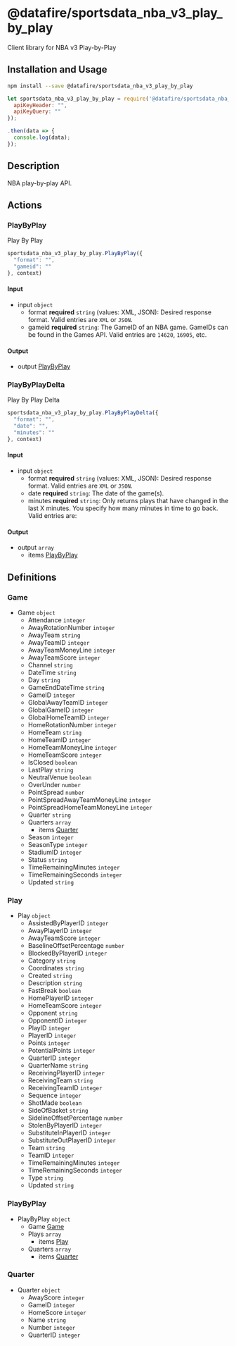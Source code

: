 # @datafire/sportsdata_nba_v3_play_by_play

Client library for NBA v3 Play-by-Play

## Installation and Usage
```bash
npm install --save @datafire/sportsdata_nba_v3_play_by_play
```
```js
let sportsdata_nba_v3_play_by_play = require('@datafire/sportsdata_nba_v3_play_by_play').create({
  apiKeyHeader: "",
  apiKeyQuery: ""
});

.then(data => {
  console.log(data);
});
```

## Description

NBA play-by-play API.

## Actions

### PlayByPlay
Play By Play


```js
sportsdata_nba_v3_play_by_play.PlayByPlay({
  "format": "",
  "gameid": ""
}, context)
```

#### Input
* input `object`
  * format **required** `string` (values: XML, JSON): Desired response format. Valid entries are <code>XML</code> or <code>JSON</code>.
  * gameid **required** `string`: The GameID of an NBA game.  GameIDs can be found in the Games API.  Valid entries are <code>14620</code>, <code>16905</code>, etc.

#### Output
* output [PlayByPlay](#playbyplay)

### PlayByPlayDelta
Play By Play Delta


```js
sportsdata_nba_v3_play_by_play.PlayByPlayDelta({
  "format": "",
  "date": "",
  "minutes": ""
}, context)
```

#### Input
* input `object`
  * format **required** `string` (values: XML, JSON): Desired response format. Valid entries are <code>XML</code> or <code>JSON</code>.
  * date **required** `string`: The date of the game(s).
  * minutes **required** `string`: Only returns plays that have changed in the last X minutes.  You specify how many minutes in time to go back.  Valid entries are:

#### Output
* output `array`
  * items [PlayByPlay](#playbyplay)



## Definitions

### Game
* Game `object`
  * Attendance `integer`
  * AwayRotationNumber `integer`
  * AwayTeam `string`
  * AwayTeamID `integer`
  * AwayTeamMoneyLine `integer`
  * AwayTeamScore `integer`
  * Channel `string`
  * DateTime `string`
  * Day `string`
  * GameEndDateTime `string`
  * GameID `integer`
  * GlobalAwayTeamID `integer`
  * GlobalGameID `integer`
  * GlobalHomeTeamID `integer`
  * HomeRotationNumber `integer`
  * HomeTeam `string`
  * HomeTeamID `integer`
  * HomeTeamMoneyLine `integer`
  * HomeTeamScore `integer`
  * IsClosed `boolean`
  * LastPlay `string`
  * NeutralVenue `boolean`
  * OverUnder `number`
  * PointSpread `number`
  * PointSpreadAwayTeamMoneyLine `integer`
  * PointSpreadHomeTeamMoneyLine `integer`
  * Quarter `string`
  * Quarters `array`
    * items [Quarter](#quarter)
  * Season `integer`
  * SeasonType `integer`
  * StadiumID `integer`
  * Status `string`
  * TimeRemainingMinutes `integer`
  * TimeRemainingSeconds `integer`
  * Updated `string`

### Play
* Play `object`
  * AssistedByPlayerID `integer`
  * AwayPlayerID `integer`
  * AwayTeamScore `integer`
  * BaselineOffsetPercentage `number`
  * BlockedByPlayerID `integer`
  * Category `string`
  * Coordinates `string`
  * Created `string`
  * Description `string`
  * FastBreak `boolean`
  * HomePlayerID `integer`
  * HomeTeamScore `integer`
  * Opponent `string`
  * OpponentID `integer`
  * PlayID `integer`
  * PlayerID `integer`
  * Points `integer`
  * PotentialPoints `integer`
  * QuarterID `integer`
  * QuarterName `string`
  * ReceivingPlayerID `integer`
  * ReceivingTeam `string`
  * ReceivingTeamID `integer`
  * Sequence `integer`
  * ShotMade `boolean`
  * SideOfBasket `string`
  * SidelineOffsetPercentage `number`
  * StolenByPlayerID `integer`
  * SubstituteInPlayerID `integer`
  * SubstituteOutPlayerID `integer`
  * Team `string`
  * TeamID `integer`
  * TimeRemainingMinutes `integer`
  * TimeRemainingSeconds `integer`
  * Type `string`
  * Updated `string`

### PlayByPlay
* PlayByPlay `object`
  * Game [Game](#game)
  * Plays `array`
    * items [Play](#play)
  * Quarters `array`
    * items [Quarter](#quarter)

### Quarter
* Quarter `object`
  * AwayScore `integer`
  * GameID `integer`
  * HomeScore `integer`
  * Name `string`
  * Number `integer`
  * QuarterID `integer`


